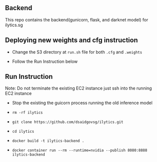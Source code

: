 ## Backend

This repo contains the backend(gunicorn, flask, and darknet model) for ilytics.sg 

## Deploying new weights and cfg instruction

- Change the S3 directory at `run.sh` file for both `.cfg` and `.weights` 

- Follow the Run Instruction below

## Run Instruction
Note: Do not terminate the existing EC2 instance just ssh into the running EC2 instance

- Stop the existing the guicorn process running the old inference model

- `rm -rf ilytics`

- `git clone https://github.com/dsaidgovsg/ilytics.git`

- `cd ilytics`

- `docker build -t ilytics-backend .`

- `docker container run --rm --runtime=nvidia --publish 8080:8888 ilytics-backend`




